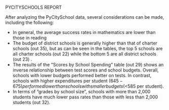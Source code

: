 PYCITYSCHOOLS REPORT

 After analyzing the PyCitySchool data, several considerations can be made, including the following:
- In general, the average success rates in mathematics are lower than those in reading 
- The budget of district schools is generally higher than that of charter schools (out 35), but as can be seen in the tables, the top 5 schools are all charter schools (out 22) while the bottom 5 are all district schools (out 23) .
- The results of the "Scores by School Spending" table (out 29) shows an inverse relationship between test scores and school budgets. Overall, schools with lower budgets performed better on tests. In contrast, schools with higher expenditures per student ($645-675) performed lower than schools with smaller budgets (<$585 per student).
- In terms of “grades by school size”, schools with more than 2,000 students have much lower pass rates than those with less than 2,000 students (out 32).

